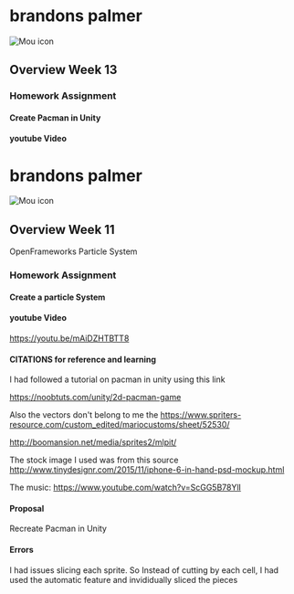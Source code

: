 # brandons palmer

![Mou icon](http://25.io/mou/Mou_128.png)

## Overview Week 13


### Homework Assignment

#### Create Pacman in Unity

#### youtube Video

# brandons palmer

![Mou icon](http://25.io/mou/Mou_128.png)

## Overview Week 11
OpenFrameworks Particle System

### Homework Assignment

#### Create a particle System

#### youtube Video

https://youtu.be/mAiDZHTBTT8

#### CITATIONS for reference and learning

I had followed a tutorial on pacman in unity using this link 

https://noobtuts.com/unity/2d-pacman-game

Also the vectors don't belong to me the 
https://www.spriters-resource.com/custom_edited/mariocustoms/sheet/52530/

http://boomansion.net/media/sprites2/mlpit/

The stock image I used was from this source 
http://www.tinydesignr.com/2015/11/iphone-6-in-hand-psd-mockup.html

The music: https://www.youtube.com/watch?v=ScGG5B78YlI


#### Proposal
Recreate Pacman in Unity 

#### Errors
I had issues slicing each sprite. So Instead of cutting by each cell, I had used the automatic feature and invididually sliced the pieces  



